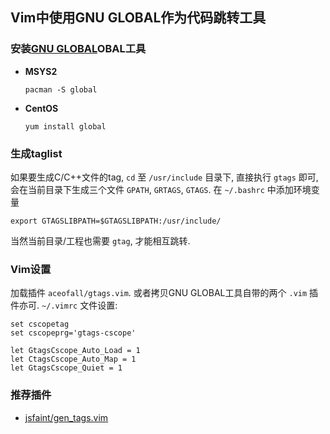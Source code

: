 ## Vim中使用GNU GLOBAL作为代码跳转工具

### 安装[GNU GLOBAL](https://www.gnu.org/software/global)OBAL工具

- **MSYS2**
  ```
  pacman -S global
  ```
- **CentOS**
  ```
  yum install global
  ```

### 生成taglist

如果要生成C/C++文件的tag, `cd` 至 `/usr/include` 目录下,
直接执行 `gtags` 即可, 会在当前目录下生成三个文件 `GPATH`, `GRTAGS`, `GTAGS`.
在 `~/.bashrc` 中添加环境变量

```
export GTAGSLIBPATH=$GTAGSLIBPATH:/usr/include/
```

当然当前目录/工程也需要 `gtag`, 才能相互跳转.

### Vim设置

加载插件 `aceofall/gtags.vim`.
或者拷贝GNU GLOBAL工具自带的两个 `.vim` 插件亦可.
`~/.vimrc` 文件设置:

```
set cscopetag
set cscopeprg='gtags-cscope'

let GtagsCscope_Auto_Load = 1
let CtagsCscope_Auto_Map = 1
let GtagsCscope_Quiet = 1
```

### 推荐插件

- [jsfaint/gen_tags.vim](https://github.com/jsfaint/gen_tags.vim)
